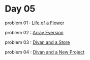 # Day 05

problem 01 : [ Life of a Flower ](https://codeforces.com/contest/1591/problem/A)

problem 02 : [ Array Eversion ](https://codeforces.com/contest/1591/problem/B)

problem 03 : [ Divan and a Store ](https://codeforces.com/contest/1614/problem/A)

problem 04 : [ Divan and a New Project ](https://codeforces.com/contest/1614/problem/B)

